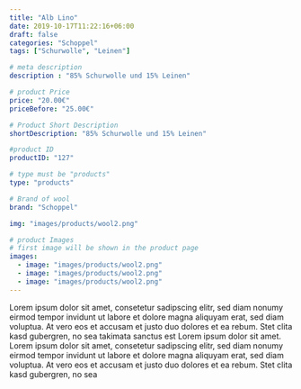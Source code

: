 ```yaml
---
title: "Alb Lino"
date: 2019-10-17T11:22:16+06:00
draft: false
categories: "Schoppel"
tags: ["Schurwolle", "Leinen"]

# meta description
description : "85% Schurwolle und 15% Leinen"

# product Price
price: "20.00€"
priceBefore: "25.00€"

# Product Short Description
shortDescription: "85% Schurwolle und 15% Leinen"

#product ID
productID: "127"

# type must be "products"
type: "products"

# Brand of wool
brand: "Schoppel"

img: "images/products/wool2.png"

# product Images
# first image will be shown in the product page
images:
  - image: "images/products/wool2.png"
  - image: "images/products/wool2.png"
  - image: "images/products/wool2.png"
---
```


Lorem ipsum dolor sit amet, consetetur sadipscing elitr, sed diam nonumy eirmod tempor invidunt ut labore et dolore magna aliquyam erat, sed diam voluptua. At vero eos et accusam et justo duo dolores et ea rebum. Stet clita kasd gubergren, no sea takimata sanctus est Lorem ipsum dolor sit amet. Lorem ipsum dolor sit amet, consetetur sadipscing elitr, sed diam nonumy eirmod tempor invidunt ut labore et dolore magna aliquyam erat, sed diam voluptua. At vero eos et accusam et justo duo dolores et ea rebum. Stet clita kasd gubergren, no sea 
 